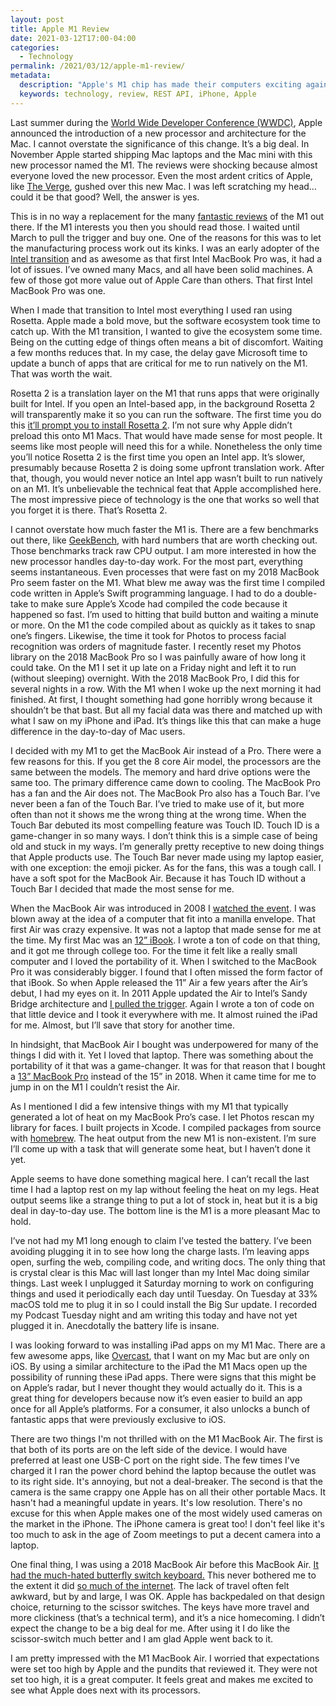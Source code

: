 ```yaml
---
layout: post
title: Apple M1 Review
date: 2021-03-12T17:00-04:00
categories:
  - Technology
permalink: /2021/03/12/apple-m1-review/
metadata:
  description: "Apple's M1 chip has made their computers exciting again."
  keywords: technology, review, REST API, iPhone, Apple
---
```


Last summer during the [World Wide Developer Conference (WWDC)](https://developer.apple.com/wwdc20/), Apple announced the introduction of a new processor and architecture for the Mac. I cannot overstate the significance of this change. It’s a big deal. In November Apple started shipping Mac laptops and the Mac mini with this new processor named the M1. The reviews were shocking because almost everyone loved the new processor. Even the most ardent critics of Apple, like [The Verge](https://www.theverge.com/21569603/apple-macbook-air-m1-review-price-specs-features-arm-silicon), gushed over this new Mac. I was left scratching my head… could it be that good? Well, the answer is yes.

<!-- excerpt -->

This is in no way a replacement for the many [fantastic reviews](https://www.tomsguide.com/reviews/macbook-air-2020-m1) of the M1 out there. If the M1 interests you then you should read those. I waited until March to pull the trigger and buy one. One of the reasons for this was to let the manufacturing process work out its kinks. I was an early adopter of the [Intel transition](https://en.wikipedia.org/wiki/Mac_transition_to_Intel_processors) and as awesome as that first Intel MacBook Pro was, it had a lot of issues. I’ve owned many Macs, and all have been solid machines. A few of those got more value out of Apple Care than others. That first Intel MacBook Pro was one.

When I made that transition to Intel most everything I used ran using Rosetta. Apple made a bold move, but the software ecosystem took time to catch up. With the M1 transition, I wanted to give the ecosystem some time. Being on the cutting edge of things often means a bit of discomfort. Waiting a few months reduces that. In my case, the delay gave Microsoft time to update a bunch of apps that are critical for me to run natively on the M1. That was worth the wait.

Rosetta 2 is a translation layer on the M1 that runs apps that were originally built for Intel. If you open an Intel-based app, in the background Rosetta 2 will transparently make it so you can run the software. The first time you do this [it’ll prompt you to install Rosetta 2](https://support.apple.com/en-us/HT211861). I’m not sure why Apple didn’t preload this onto M1 Macs. That would have made sense for most people. It seems like most people will need this for a while. Nonetheless the only time you’ll notice Rosetta 2 is the first time you open an Intel app. It’s slower, presumably because Rosetta 2 is doing some upfront translation work. After that, though, you would never notice an Intel app wasn’t built to run natively on an M1. It’s unbelievable the technical feat that Apple accomplished here. The most impressive piece of technology is the one that works so well that you forget it is there. That’s Rosetta 2.

I cannot overstate how much faster the M1 is. There are a few benchmarks out there, like [GeekBench](https://browser.geekbench.com/mac-benchmarks), with hard numbers that are worth checking out. Those benchmarks track raw CPU output. I am more interested in how the new processor handles day-to-day work. For the most part, everything seems instantaneous. Even processes that were fast on my 2018 MacBook Pro seem faster on the M1. What blew me away was the first time I compiled code written in Apple’s Swift programming language. I had to do a double-take to make sure Apple’s Xcode had compiled the code because it happened so fast. I’m used to hitting that build button and waiting a minute or more. On the M1 the code compiled about as quickly as it takes to snap one’s fingers. Likewise, the time it took for Photos to process facial recognition was orders of magnitude faster. I recently reset my Photos library on the 2018 MacBook Pro so I was painfully aware of how long it could take. On the M1 I set it up late on a Friday night and left it to run (without sleeping) overnight. With the 2018 MacBook Pro, I did this for several nights in a row. With the M1 when I woke up the next morning it had finished. At first, I thought something had gone horribly wrong because it shouldn’t be that bast. But all my facial data was there and matched up with what I saw on my iPhone and iPad. It’s things like this that can make a huge difference in the day-to-day of Mac users.

I decided with my M1 to get the MacBook Air instead of a Pro. There were a few reasons for this. If you get the 8 core Air model, the processors are the same between the models. The memory and hard drive options were the same too. The primary difference came down to cooling. The MacBook Pro has a fan and the Air does not. The MacBook Pro also has a Touch Bar. I’ve never been a fan of the Touch Bar. I’ve tried to make use of it, but more often than not it shows me the wrong thing at the wrong time. When the Touch Bar debuted its most compelling feature was Touch ID. Touch ID is a game-changer in so many ways. I don’t think this is a simple case of being old and stuck in my ways. I’m generally pretty receptive to new doing things that Apple products use. The Touch Bar never made using my laptop easier, with one exception: the emoji picker. As for the fans, this was a tough call. I have a soft spot for the MacBook Air. Because it has Touch ID without a Touch Bar I decided that made the most sense for me.

When the MacBook Air was introduced in 2008 I [watched the event](https://www.youtube.com/watch?v=NGM4PXbUnBc). I was blown away at the idea of a computer that fit into a manilla envelope. That first Air was crazy expensive. It was not a laptop that made sense for me at the time. My first Mac was an [12” iBook](https://everymac.com/systems/apple/ibook/specs/ibook_g4_800_12.html). I wrote a ton of code on that thing, and it got me through college too. For the time it felt like a really small computer and I loved the portability of it. When I switched to the MacBook Pro it was considerably bigger. I found that I often missed the form factor of that iBook. So when Apple released the 11” Air a few years after the Air’s debut, I had my eyes on it. In 2011 Apple updated the Air to Intel’s Sandy Bridge architecture and [I pulled the trigger](https://everymac.com/systems/apple/macbook-air/specs/macbook-air-core-i5-1.6-11-mid-2011-specs.html). Again I wrote a ton of code on that little device and I took it everywhere with me. It almost ruined the iPad for me. Almost, but I’ll save that story for another time.

In hindsight, that MacBook Air I bought was underpowered for many of the things I did with it. Yet I loved that laptop. There was something about the portability of it that was a game-changer. It was for that reason that I bought a [13” MacBook Pro](https://everymac.com/systems/apple/macbook_pro/specs/macbook-pro-core-i5-2.3-13-mid-2018-true-tone-display-touch-bar-specs.html) instead of the 15” in 2018. When it came time for me to jump in on the M1 I couldn’t resist the Air.

As I mentioned I did a few intensive things with my M1 that typically generated a lot of heat on my MacBook Pro’s case. I let Photos rescan my library for faces. I built projects in Xcode. I compiled packages from source with [homebrew](https://brew.sh). The heat output from the new M1 is non-existent. I’m sure I’ll come up with a task that will generate some heat, but I haven’t done it yet.

Apple seems to have done something magical here. I can’t recall the last time I had a laptop rest on my lap without feeling the heat on my legs. Heat output seems like a strange thing to put a lot of stock in, heat but it is a big deal in day-to-day use. The bottom line is the M1 is a more pleasant Mac to hold.

I’ve not had my M1 long enough to claim I’ve tested the battery. I’ve been avoiding plugging it in to see how long the charge lasts. I’m leaving apps open, surfing the web, compiling code, and writing docs. The only thing that is crystal clear is this Mac will last longer than my Intel Mac doing similar things. Last week I unplugged it Saturday morning to work on configuring things and used it periodically each day until Tuesday. On Tuesday at 33% macOS told me to plug it in so I could install the Big Sur update. I recorded my Podcast Tuesday night and am writing this today and have not yet plugged it in. Anecdotally the battery life is insane.

I was looking forward to was installing iPad apps on my M1 Mac. There are a few awesome apps, like [Overcast](https://overcast.fm), that I want on my Mac but are only on iOS. By using a similar architecture to the iPad the M1 Macs open up the possibility of running these iPad apps. There were signs that this might be on Apple’s radar, but I never thought they would actually do it. This is a great thing for developers because now it’s even easier to build an app once for all Apple’s platforms. For a consumer, it also unlocks a bunch of fantastic apps that were previously exclusive to iOS.

There are two things I'm not thrilled with on the M1 MacBook Air. The first is that both of its ports are on the left side of the device. I would have preferred at least one USB-C port on the right side. The few times I've charged it I ran the power chord behind the laptop because the outlet was to its right side. It's annoying, but not a deal-breaker.  The second is that the camera is the same crappy one Apple has on all their other portable Macs. It hasn't had a meaningful update in years. It's low resolution. There's no excuse for this when Apple makes one of the most widely used cameras on the market in the iPhone. The iPhone camera is great too! I don't feel like it's too much to ask in the age of Zoom meetings to put a decent camera into a laptop.

One final thing, I was using a 2018 MacBook Air before this MacBook Air. [It had the much-hated butterfly switch keyboard.](https://www.macrumors.com/guide/butterfly-keyboard-vs-scissor-keyboard/) This never bothered me to the extent it did [so much of the internet](https://marco.org/2017/11/24/fixing-the-macbook-pro). The lack of travel often felt awkward, but by and large, I was OK. Apple has backpedaled on that design choice, returning to the scissor switches. The keys have more travel and more clickiness (that’s a technical term), and it’s a nice homecoming. I didn’t expect the change to be a big deal for me. After using it I do like the scissor-switch much better and I am glad Apple went back to it.

I am pretty impressed with the M1 MacBook Air. I worried that expectations were set too high by Apple and the pundits that reviewed it. They were not set too high, it is a great computer. It feels great and makes me excited to see what Apple does next with its processors.
